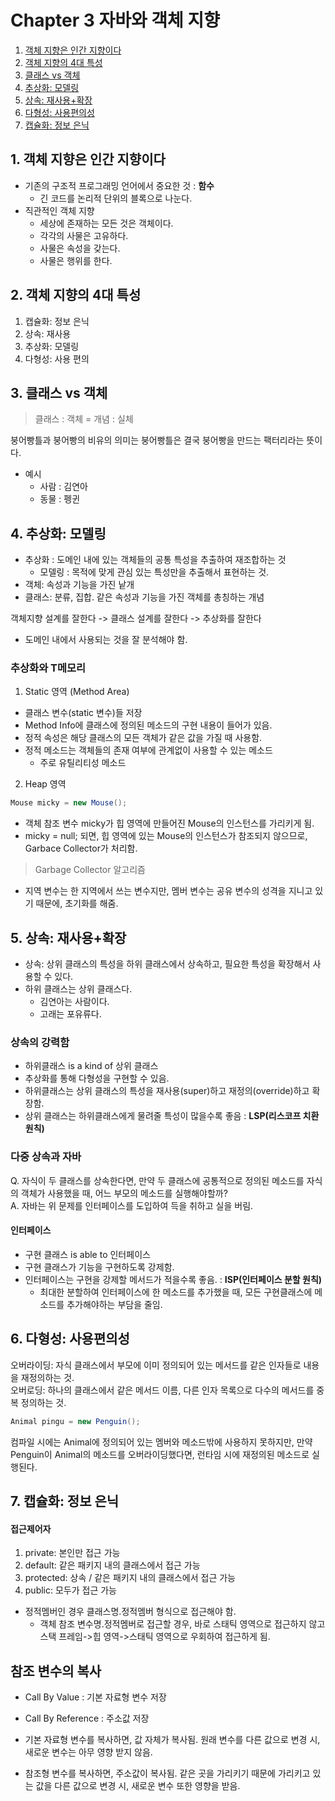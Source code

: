 # Chapter 3 자바와 객체 지향

1. [객체 지향은 인간 지향이다](#1-객체-지향은-인간-지향이다)
2. [객체 지향의 4대 특성](#2-객체-지향의-4대-특성)
3. [클래스 vs 객체](#3-클래스-vs-객체)
4. [추상화: 모델링](#4-추상화-모델링)
5. [상속: 재사용+확장](#5-상속-재사용확장)
6. [다형성: 사용편의성](#6-다형성-사용편의성)
7. [캡슐화: 정보 은닉](#7-캡슐화-정보-은닉)

## 1. 객체 지향은 인간 지향이다

* 기존의 구조적 프로그래밍 언어에서 중요한 것 : **함수**
    * 긴 코드를 논리적 단위의 블록으로 나눈다.
* 직관적인 객체 지향
    * 세상에 존재하는 모든 것은 객체이다.
    * 각각의 사물은 고유하다.
    * 사물은 속성을 갖는다.
    * 사물은 행위를 한다.

## 2. 객체 지향의 4대 특성

1. 캡슐화: 정보 은닉
2. 상속: 재사용
3. 추상화: 모델링
4. 다형성: 사용 편의

## 3. 클래스 vs 객체

> 클래스 : 객체 = 개념 : 실체  

붕어빵틀과 붕어빵의 비유의 의미는 붕어빵틀은 결국 붕어빵을 만드는 팩터리라는 뜻이다.

* 예시
    * 사람 : 김연아
    * 동물 : 펭귄

## 4. 추상화: 모델링

* 추상화 : 도메인 내에 있는 객체들의 공통 특성을 추출하여 재조합하는 것
    * 모델링 : 목적에 맞게 관심 있는 특성만을 추출해서 표현하는 것.
* 객체: 속성과 기능을 가진 낱개
* 클래스: 분류, 집합. 같은 속성과 기능을 가진 객체를 총칭하는 개념
 
객체지향 설계를 잘한다 -> 클래스 설계를 잘한다 -> 추상화를 잘한다

* 도메인 내에서 사용되는 것을 잘 분석해야 함.

### 추상화와 T메모리

1. Static 영역 (Method Area)

* 클래스 변수(static 변수)들 저장
* Method Info에 클래스에 정의된 메소드의 구현 내용이 들어가 있음.
* 정적 속성은 해당 클래스의 모든 객체가 같은 값을 가질 때 사용함.
* 정적 메소드는 객체들의 존재 여부에 관계없이 사용할 수 있는 메소드
    * 주로 유틸리티성 메소드

2. Heap 영역

```Java
Mouse micky = new Mouse();
```

* 객체 참조 변수 micky가 힙 영역에 만들어진 Mouse의 인스턴스를 가리키게 됨.
* micky = null; 되면, 힙 영역에 있는 Mouse의 인스턴스가 참조되지 않으므로, Garbace Collector가 처리함.
> Garbage Collector 알고리즘
* 지역 변수는 한 지역에서 쓰는 변수지만, 멤버 변수는 공유 변수의 성격을 지니고 있기 때문에, 초기화를 해줌.

## 5. 상속: 재사용+확장

* 상속: 상위 클래스의 특성을 하위 클래스에서 상속하고, 필요한 특성을 확장해서 사용할 수 있다.
* 하위 클래스는 상위 클래스다.
    * 김연아는 사람이다.
    * 고래는 포유류다.

### 상속의 강력함

* 하위클래스 is a kind of 상위 클래스
* 추상화를 통해 다형성을 구현할 수 있음.
* 하위클래스는 상위 클래스의 특성을 재사용(super)하고 재정의(override)하고 확장함.
* 상위 클래스는 하위클래스에게 물려줄 특성이 많을수록 좋음 : **LSP(리스코프 치환 원칙)**

### 다중 상속과 자바

Q. 자식이 두 클래스를 상속한다면, 만약 두 클래스에 공통적으로 정의된 메소드를 자식의 객체가 사용했을 때, 어느 부모의 메소드를 실행해야할까?  
A. 자바는 위 문제를 인터페이스를 도입하여 득을 취하고 실을 버림.

#### 인터페이스
- 구현 클래스 is able to 인터페이스
- 구현 클래스가 기능을 구현하도록 강제함.
- 인터페이스는 구현을 강제할 메서드가 적을수록 좋음. : **ISP(인터페이스 분할 원칙)**
    - 최대한 분할하여 인터페이스에 한 메소드를 추가했을 때, 모든 구현클래스에 메소드를 추가해야하는 부담을 줄임.
    
## 6. 다형성: 사용편의성
오버라이딩: 자식 클래스에서 부모에 이미 정의되어 있는 메서드를 같은 인자들로 내용을 재정의하는 것.  
오버로딩: 하나의 클래스에서 같은 메서드 이름, 다른 인자 목록으로 다수의 메서드를 중복 정의하는 것.
```Java
Animal pingu = new Penguin();
```
컴파일 시에는 Animal에 정의되어 있는 멤버와 메소드밖에 사용하지 못하지만, 만약 Penguin이 Animal의 메소드를 오버라이딩했다면, 런타임 시에 재정의된 메소드로 실행된다.

## 7. 캡슐화: 정보 은닉
#### 접근제어자
1. private: 본인만 접근 가능
2. default: 같은 패키지 내의 클래스에서 접근 가능
3. protected: 상속 / 같은 패키지 내의 클래스에서 접근 가능
4. public: 모두가 접근 가능

* 정적멤버인 경우 클래스명.정적멤버 형식으로 접근해야 함. 
    * 객체 참조 변수명.정적멤버로 접근할 경우, 바로 스태틱 영역으로 접근하지 않고 스택 프레임->힙 영역->스태틱 영역으로 우회하여 접근하게 됨.

## 참조 변수의 복사
* Call By Value : 기본 자료형 변수 저장
* Call By Reference : 주소값 저장

* 기본 자료형 변수를 복사하면, 값 자체가 복사됨. 원래 변수를 다른 값으로 변경 시, 새로운 변수는 아무 영향 받지 않음.
* 참조형 변수를 복사하면, 주소값이 복사됨. 같은 곳을 가리키기 때문에 가리키고 있는 값을 다른 값으로 변경 시, 새로운 변수 또한 영향을 받음.







